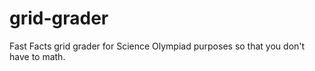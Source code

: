 # grid-grader

Fast Facts grid grader for Science Olympiad purposes so that you don't have to math.
